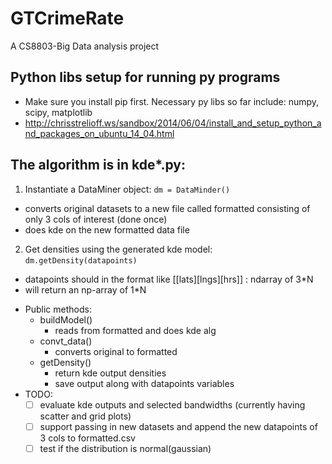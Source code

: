 # GTCrimeRate
A CS8803-Big Data analysis project

## Python libs setup for running py programs
- Make sure you install pip first. Necessary py libs so far include: numpy, scipy, matplotlib
- http://chrisstrelioff.ws/sandbox/2014/06/04/install_and_setup_python_and_packages_on_ubuntu_14_04.html

## The algorithm is in kde*.py:
1. Instantiate a DataMiner object: `dm = DataMinder()`
  * converts original datasets to a new file called formatted consisting of only 3 cols of interest (done once)
  * does kde on the new formatted data file
2. Get densities using the generated kde model: `dm.getDensity(datapoints)`
  * datapoints should in the format like \[\[lats]\[lngs]\[hrs]] : ndarray of 3*N
  * will return an np-array of 1*N
- Public methods:
  * buildModel()
    - reads from formatted and does kde alg
  * convt_data()
    - converts original to formatted 
  * getDensity()
  	- return kde output densities
  	- save output along with datapoints variables
- TODO:
  - [ ] evaluate kde outputs and selected bandwidths (currently having scatter and grid plots)
  - [ ] support passing in new datasets and append the new datapoints of 3 cols to formatted.csv
  - [ ] test if the distribution is normal(gaussian)
